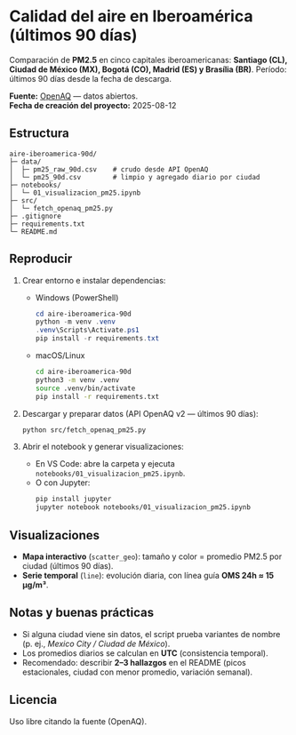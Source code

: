 # Calidad del aire en Iberoamérica (últimos 90 días)

Comparación de **PM2.5** en cinco capitales iberoamericanas: **Santiago (CL), Ciudad de México (MX), Bogotá (CO), Madrid (ES) y Brasília (BR)**.
Período: últimos 90 días desde la fecha de descarga.

**Fuente:** [OpenAQ](https://openaq.org) — datos abiertos.  
**Fecha de creación del proyecto:** 2025-08-12

## Estructura
```
aire-iberoamerica-90d/
├─ data/
│  ├─ pm25_raw_90d.csv    # crudo desde API OpenAQ
│  └─ pm25_90d.csv        # limpio y agregado diario por ciudad
├─ notebooks/
│  └─ 01_visualizacion_pm25.ipynb
├─ src/
│  └─ fetch_openaq_pm25.py
├─ .gitignore
├─ requirements.txt
└─ README.md
```

## Reproducir
1. Crear entorno e instalar dependencias:
   - Windows (PowerShell)
     ```powershell
     cd aire-iberoamerica-90d
     python -m venv .venv
     .venv\Scripts\Activate.ps1
     pip install -r requirements.txt
     ```
   - macOS/Linux
     ```bash
     cd aire-iberoamerica-90d
     python3 -m venv .venv
     source .venv/bin/activate
     pip install -r requirements.txt
     ```

2. Descargar y preparar datos (API OpenAQ v2 — últimos 90 días):
   ```bash
   python src/fetch_openaq_pm25.py
   ```

3. Abrir el notebook y generar visualizaciones:
   - En VS Code: abre la carpeta y ejecuta `notebooks/01_visualizacion_pm25.ipynb`.
   - O con Jupyter:
     ```bash
     pip install jupyter
     jupyter notebook notebooks/01_visualizacion_pm25.ipynb
     ```

## Visualizaciones
- **Mapa interactivo** (`scatter_geo`): tamaño y color = promedio PM2.5 por ciudad (últimos 90 días).
- **Serie temporal** (`line`): evolución diaria, con línea guía **OMS 24h ≈ 15 µg/m³**.

## Notas y buenas prácticas
- Si alguna ciudad viene sin datos, el script prueba variantes de nombre (p. ej., *Mexico City / Ciudad de México*).
- Los promedios diarios se calculan en **UTC** (consistencia temporal).
- Recomendado: describir **2–3 hallazgos** en el README (picos estacionales, ciudad con menor promedio, variación semanal).

## Licencia
Uso libre citando la fuente (OpenAQ).
